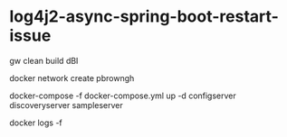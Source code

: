 # log4j2-async-spring-boot-restart-issue

gw clean build dBI

docker network create pbrowngh

docker-compose -f docker-compose.yml up -d configserver discoveryserver sampleserver

docker logs -f <sample-server-container-id>
